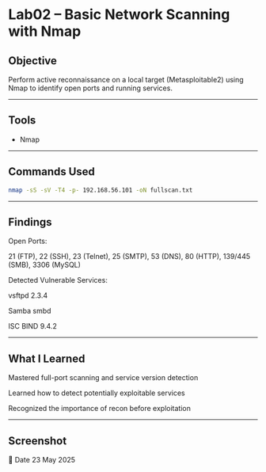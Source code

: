 # Lab02 – Basic Network Scanning with Nmap

##  Objective
Perform active reconnaissance on a local target (Metasploitable2) using Nmap to identify open ports and running services.

---

##  Tools
- Nmap

---

##  Commands Used
```bash
nmap -sS -sV -T4 -p- 192.168.56.101 -oN fullscan.txt
```

---

## Findings
Open Ports:

21 (FTP), 22 (SSH), 23 (Telnet), 25 (SMTP), 53 (DNS), 80 (HTTP), 139/445 (SMB), 3306 (MySQL)

Detected Vulnerable Services:

vsftpd 2.3.4

Samba smbd

ISC BIND 9.4.2

---

## What I Learned
Mastered full-port scanning and service version detection

Learned how to detect potentially exploitable services

Recognized the importance of recon before exploitation

---

## Screenshot


📅 Date
23 May 2025
